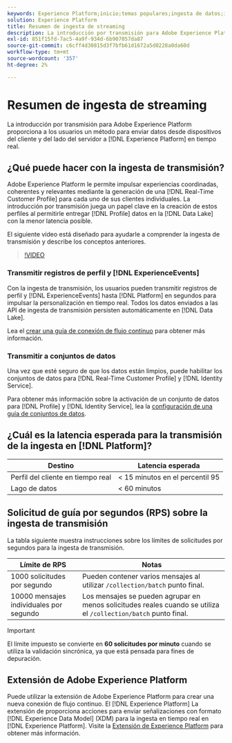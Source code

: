 ```yaml
---
keywords: Experience Platform;inicio;temas populares;ingesta de datos;ingesta de datos;flujo continuo;información general;flujo continuo;ingesta;latencia;flujo continuo;
solution: Experience Platform
title: Resumen de ingesta de streaming
description: La introducción por transmisión para Adobe Experience Platform proporciona a los usuarios un método para enviar datos desde dispositivos del cliente y del lado del servidor al Experience Platform en tiempo real.
exl-id: 851f15fd-7ac5-4a9f-934d-6b907057da87
source-git-commit: c6cff4d30815d3f7bfb61d1672a5d0228a0da60d
workflow-type: tm+mt
source-wordcount: '357'
ht-degree: 2%

---
```


# Resumen de ingesta de streaming

La introducción por transmisión para Adobe Experience Platform proporciona a los usuarios un método para enviar datos desde dispositivos del cliente y del lado del servidor a [!DNL Experience Platform] en tiempo real.

## ¿Qué puede hacer con la ingesta de transmisión?

Adobe Experience Platform le permite impulsar experiencias coordinadas, coherentes y relevantes mediante la generación de una [!DNL Real-Time Customer Profile] para cada uno de sus clientes individuales. La introducción por transmisión juega un papel clave en la creación de estos perfiles al permitirle entregar [!DNL Profile] datos en la [!DNL Data Lake] con la menor latencia posible.

El siguiente vídeo está diseñado para ayudarle a comprender la ingesta de transmisión y describe los conceptos anteriores.

>[!VIDEO](https://video.tv.adobe.com/v/28425?quality=12&learn=on)

### Transmitir registros de perfil y [!DNL ExperienceEvents]

Con la ingesta de transmisión, los usuarios pueden transmitir registros de perfil y [!DNL ExperienceEvents] hasta [!DNL Platform] en segundos para impulsar la personalización en tiempo real. Todos los datos enviados a las API de ingesta de transmisión persisten automáticamente en [!DNL Data Lake].

Lea el [crear una guía de conexión de flujo continuo](../tutorials/create-streaming-connection.md) para obtener más información.

### Transmitir a conjuntos de datos

Una vez que esté seguro de que los datos están limpios, puede habilitar los conjuntos de datos para [!DNL Real-Time Customer Profile] y [!DNL Identity Service].

Para obtener más información sobre la activación de un conjunto de datos para [!DNL Profile] y [!DNL Identity Service], lea la [configuración de una guía de conjuntos de datos](../../profile/tutorials/dataset-configuration.md).

## ¿Cuál es la latencia esperada para la transmisión de la ingesta en [!DNL Platform]?

| Destino | Latencia esperada |
| --------- | ---------------- |
| Perfil del cliente en tiempo real | &lt; 15 minutos en el percentil 95 |
| Lago de datos | &lt; 60 minutos |

## Solicitud de guía por segundos (RPS) sobre la ingesta de transmisión

La tabla siguiente muestra instrucciones sobre los límites de solicitudes por segundos para la ingesta de transmisión.

| Límite de RPS | Notas |
| --- | --- |
| 1000 solicitudes por segundo | Pueden contener varios mensajes al utilizar `/collection/batch` punto final. |
| 10000 mensajes individuales por segundo | Los mensajes se pueden agrupar en menos solicitudes reales cuando se utiliza el `/collection/batch` punto final. |

>[!IMPORTANT]
>
>El límite impuesto se convierte en **60 solicitudes por minuto** cuando se utiliza la validación sincrónica, ya que está pensada para fines de depuración.

## Extensión de Adobe Experience Platform

Puede utilizar la extensión de Adobe Experience Platform para crear una nueva conexión de flujo continuo. El [!DNL Experience Platform] La extensión de proporciona acciones para enviar señalizaciones con formato [!DNL Experience Data Model] (XDM) para la ingesta en tiempo real en [!DNL Experience Platform]. Visite la [Extensión de Experience Platform](../../tags/extensions/client/web-sdk/overview.md) para obtener más información.
